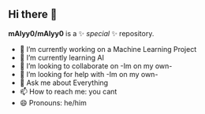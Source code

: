 ## Hi there 👋


**mAlyy0/mAlyy0** is a ✨ _special_ ✨ repository.


- 🔭 I’m currently working on a Machine Learning Project
- 🌱 I’m currently learning AI
- 👯 I’m looking to collaborate on -Im on my own-
- 🤔 I’m looking for help with -Im on my own-
- 💬 Ask me about Everything
- 📫 How to reach me: you cant
- 😄 Pronouns: he/him

